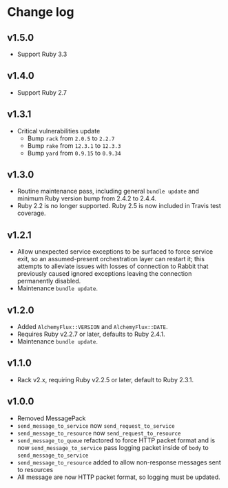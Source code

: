 # Change log

## v1.5.0

- Support Ruby 3.3

## v1.4.0

- Support Ruby 2.7

## v1.3.1

- Critical vulnerabilities update
  - Bump `rack` from `2.0.5` to `2.2.7`
  - Bump `rake` from `12.3.1` to `12.3.3`
  - Bump `yard` from `0.9.15` to `0.9.34`

## v1.3.0

- Routine maintenance pass, including general `bundle update` and minimum Ruby version bump from 2.4.2 to 2.4.4.
- Ruby 2.2 is no longer supported. Ruby 2.5 is now included in Travis test coverage.

## v1.2.1

- Allow unexpected service exceptions to be surfaced to force service exit, so an assumed-present orchestration layer can restart it; this attempts to alleviate issues with losses of connection to Rabbit that previously caused ignored exceptions leaving the connection permanently disabled.
- Maintenance `bundle update`.

## v1.2.0

- Added `AlchemyFlux::VERSION` and `AlchemyFlux::DATE`.
- Requires Ruby v2.2.7 or later, defaults to Ruby 2.4.1.
- Maintenance `bundle update`.

## v1.1.0

- Rack v2.x, requiring Ruby v2.2.5 or later, default to Ruby 2.3.1.

## v1.0.0

- Removed MessagePack
- `send_message_to_service` now `send_request_to_service`
- `send_message_to_resource` now `send_request_to_resource`
- `send_message_to_queue` refactored to force HTTP packet format and is now `send_message_to_service` pass logging packet inside of `body` to `send_message_to_service`
- `send_message_to_resource` added to allow non-response messages sent to resources
- All message are now HTTP packet format, so logging must be updated.

